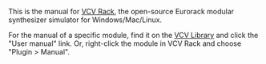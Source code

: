 This is the manual for [VCV Rack](https://vcvrack.com/), the open-source Eurorack modular synthesizer simulator for Windows/Mac/Linux.

For the manual of a specific module, find it on the [VCV Library](https://library.vcvrack.com/) and click the "User manual" link.
Or, right-click the module in VCV Rack and choose "Plugin > Manual".

